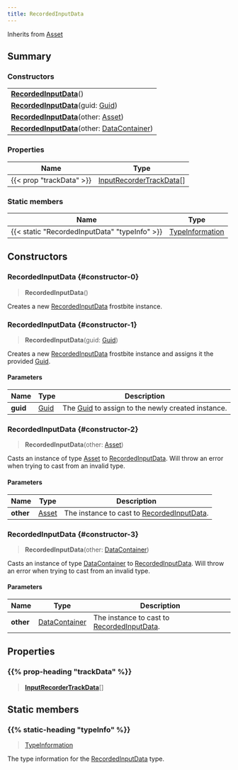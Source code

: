 ```yaml
---
title: RecordedInputData
---
```


Inherits from 
[Asset](/vext/ref/fb/asset)

## Summary
### Constructors
| |
| ----------- |
| **[RecordedInputData](#constructor-0)**() |
| **[RecordedInputData](#constructor-1)**(guid: [Guid](/vext/ref/shared/class/guid)) |
| **[RecordedInputData](#constructor-2)**(other: [Asset](/vext/ref/fb/asset)) |
| **[RecordedInputData](#constructor-3)**(other: [DataContainer](/vext/ref/shared/class/datacontainer)) |

### Properties
| Name | Type |
| ---- | ---- |
| {{< prop "trackData" >}} | [InputRecorderTrackData](/vext/ref/fb/inputrecordertrackdata)[] |

### Static members
| Name | Type |
| ---- | ---- |
| {{< static "RecordedInputData" "typeInfo" >}} | [TypeInformation](/vext/ref/shared/class/typeinformation) |

## Constructors
### RecordedInputData {#constructor-0}
> **RecordedInputData**()

Creates a new [RecordedInputData](/vext/ref/fb/recordedinputdata) frostbite instance.

### RecordedInputData {#constructor-1}
> **RecordedInputData**(guid: [Guid](/vext/ref/shared/class/guid))

Creates a new [RecordedInputData](/vext/ref/fb/recordedinputdata) frostbite instance and assigns it the provided [Guid](/vext/ref/shared/class/guid).

#### Parameters
| Name | Type | Description |
| ---- | ---- | ----------- |
| **guid** | [Guid](/vext/ref/shared/class/guid) | The [Guid](/vext/ref/shared/class/guid) to assign to the newly created instance. |

### RecordedInputData {#constructor-2}
> **RecordedInputData**(other: [Asset](/vext/ref/fb/asset))

Casts an instance of type [Asset](/vext/ref/fb/asset) to [RecordedInputData](/vext/ref/fb/recordedinputdata). Will throw an error when trying to cast from an invalid type.

#### Parameters
| Name | Type | Description |
| ---- | ---- | ----------- |
| **other** | [Asset](/vext/ref/fb/asset) | The instance to cast to [RecordedInputData](/vext/ref/fb/recordedinputdata). |

### RecordedInputData {#constructor-3}
> **RecordedInputData**(other: [DataContainer](/vext/ref/shared/class/datacontainer))

Casts an instance of type [DataContainer](/vext/ref/shared/class/datacontainer) to [RecordedInputData](/vext/ref/fb/recordedinputdata). Will throw an error when trying to cast from an invalid type.

#### Parameters
| Name | Type | Description |
| ---- | ---- | ----------- |
| **other** | [DataContainer](/vext/ref/shared/class/datacontainer) | The instance to cast to [RecordedInputData](/vext/ref/fb/recordedinputdata). |

## Properties
### {{% prop-heading "trackData" %}}
> **[InputRecorderTrackData](/vext/ref/fb/inputrecordertrackdata)**[]

## Static members
### {{% static-heading "typeInfo" %}}
> [TypeInformation](/vext/ref/shared/class/typeinformation)

The type information for the [RecordedInputData](/vext/ref/fb/recordedinputdata) type.


